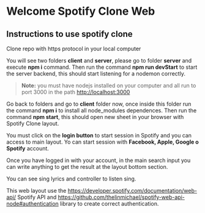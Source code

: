 # Welcome Spotify Clone Web

## Instructions to use spotify clone

Clone repo with https protocol in your local computer

You will see two folders **client** and **server**, please go to folder **server** and execute **npm i** command. Then run the command **npm run devStart** to start the server backend, this should start listening for a nodemon correctly.

> **Note:** you must have nodejs installed on your computer and all run to port 3000 in the path [http://localhost:3000](http://localhost:3000)

Go back to folders and go to **client** folder now, once inside this folder run the command **npm i** to install all node_modules dependences. Then run the command **npm start**, this should open new sheet in your browser with Spotify Clone layout.

You must click on the **login button** to start session in Spotify and you can access to main layout. Yo can start session with **Facebook, Apple, Google o Spotify** account.

Once you have logged in with your account, in the main search input you can write anything to get the result at the layout bottom section.

You can see sing lyrics and controller to listen sing.

This web layout use the https://developer.spotify.com/documentation/web-api/ Spotify API and https://github.com/thelinmichael/spotify-web-api-node#authentication library to create correct authentication.
